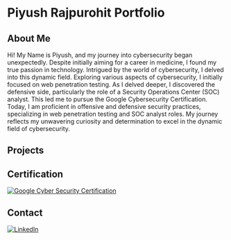 # Piyush Rajpurohit Portfolio

## About Me

Hi! My Name is Piyush, and my journey into cybersecurity began unexpectedly. Despite initially aiming for a career in medicine, I found my true passion in technology. Intrigued by the world of cybersecurity, I delved into this dynamic field.
Exploring various aspects of cybersecurity, I initially focused on web penetration testing. As I delved deeper, I discovered the defensive side, particularly the role of a Security Operations Center (SOC) analyst. This led me to pursue the Google Cybersecurity Certification.
Today, I am proficient in offensive and defensive security practices, specializing in web penetration testing and SOC analyst roles. My journey reflects my unwavering curiosity and determination to excel in the dynamic field of cybersecurity.

## Projects

## Certification
[![Google Cyber Security Certification](https://img.shields.io/badge/Certification-Google_Cyber_Security-blue?style=for-the-badge)](https://github.com/piyush-rajpurohit/piyush-rajpurohit/blob/main/Screenshot%202024-04-25%20at%2020-23-51%20google%20cybersecurity%20certificate.pdf.png)

## Contact

[![LinkedIn](https://img.shields.io/badge/LinkedIn-Connect-blue?style=for-the-badge&logo=linkedin)](https://www.linkedin.com/in/piyush-r-67a783284)

